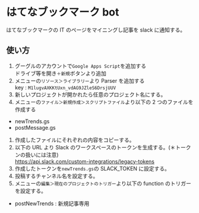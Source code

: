 # はてなブックマーク bot

はてなブックマークの IT のページをマイニングし記事を slack に通知する。

## 使い方

1. グーグルのアカウントで`Google Apps Script`を追加する  
   ドライブ等を開き`＋新規`ボタンより追加
1. メニューの`リソース＞ライブラリー`より Parser を追加する  
   key : `M1lugvAXKKtUxn_vdAG9JZleS6DrsjUUV`
1. 新しいプロジェクトが開かれたら任意のプロジェクト名にする。
1. メニューの`ファイル＞新規作成＞スクリプトファイル`より以下の 2 つのファイルを作成する

- newTrends.gs
- postMessage.gs

1. 作成したファイルにそれぞれの内容をコピーする。
1. 以下の URL より Slack のワークスペースのトークンを生成する。(＊トークンの扱いには注意)  
   https://api.slack.com/custom-integrations/legacy-tokens
1. 作成したトークンを`newTrends.gs`の SLACK_TOKEN に設定する。
1. 投稿するチャンネル名を設定する。
1. メニューの`編集＞現在のプロジェクトのトリガー`より以下の function のトリガーを設定する。

- postNewTrends : 新規記事専用
